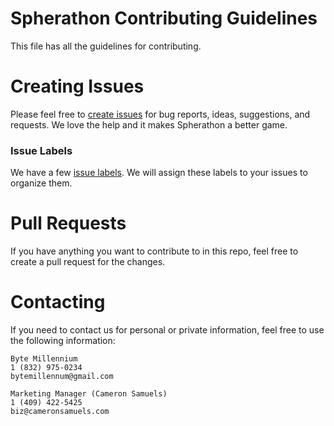 # Spherathon Contributing Guidelines
This file has all the guidelines for contributing.
# Creating Issues
Please feel free to [create issues](https://github.com/bytemillennium/spherathon/issues) for bug reports, ideas, suggestions, and requests. We love the help and it makes Spherathon a better game.
### Issue Labels
We have a few [issue labels](https://github.com/bytemillennium/spherathon/labels). We will assign these labels to your issues to organize them.
# Pull Requests
If you have anything you want to contribute to in this repo, feel free to create a pull request for the changes.
# Contacting
If you need to contact us for personal or private information, feel free to use the following information:
```
Byte Millennium
1 (832) 975-0234
bytemillennum@gmail.com

Marketing Manager (Cameron Samuels)
1 (409) 422-5425
biz@cameronsamuels.com
```
